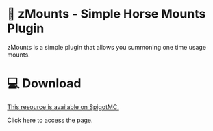 # 🐎 zMounts - Simple Horse Mounts Plugin

zMounts is a simple plugin that allows you summoning one time usage mounts.

# 💻 Download
[This resource is available on SpigotMC.](https://www.spigotmc.org/resources/zmounts-simple-horse-mounts.106663/)

Click here to access the page.
